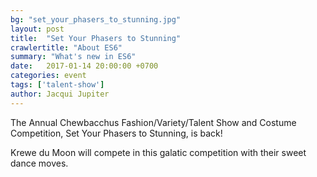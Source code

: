 ```yaml
---
bg: "set_your_phasers_to_stunning.jpg"
layout: post
title:  "Set Your Phasers to Stunning"
crawlertitle: "About ES6"
summary: "What's new in ES6"
date:   2017-01-14 20:00:00 +0700
categories: event
tags: ['talent-show']
author: Jacqui Jupiter
---
```

The Annual Chewbacchus Fashion/Variety/Talent Show and Costume Competition, Set Your Phasers to Stunning, is back!

Krewe du Moon will compete in this galatic competition with their sweet dance moves.
